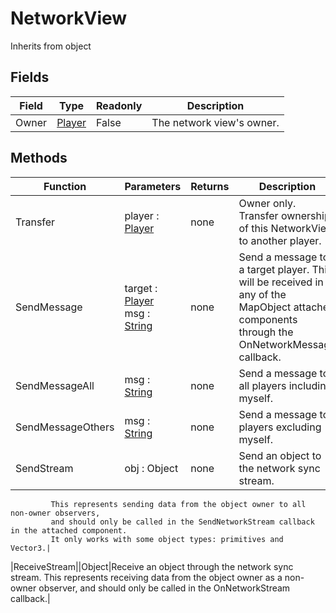 # NetworkView
Inherits from object
## Fields
|Field|Type|Readonly|Description|
|---|---|---|---|
|Owner|[Player](../objects/Player.md)|False|The network view's owner.|
## Methods
|Function|Parameters|Returns|Description|
|---|---|---|---|
|Transfer|player : [Player](../objects/Player.md)|none|Owner only. Transfer ownership of this NetworkView to another player.|
|SendMessage|target : [Player](../objects/Player.md)<br/>msg : [String](../static/String.md)|none|Send a message to a target player. This will be received in any of the MapObject attached components through the OnNetworkMessage callback.|
|SendMessageAll|msg : [String](../static/String.md)|none|Send a message to all players including myself.|
|SendMessageOthers|msg : [String](../static/String.md)|none|Send a message to players excluding myself.|
|SendStream|obj : Object|none|Send an object to the network sync stream.             This represents sending data from the object owner to all non-owner observers,             and should only be called in the SendNetworkStream callback in the attached component.             It only works with some object types: primitives and Vector3.|
|ReceiveStream||Object|Receive an object through the network sync stream.             This represents receiving data from the object owner as a non-owner observer,             and should only be called in the OnNetworkStream callback.|

